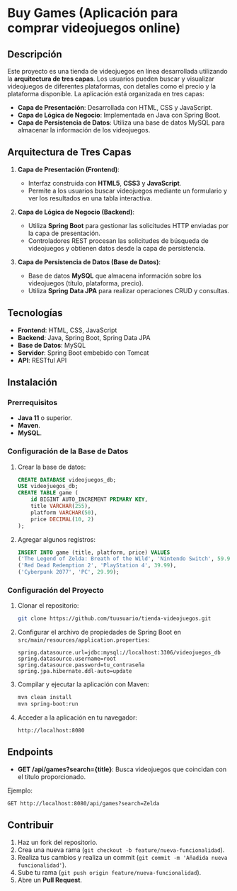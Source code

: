 # Buy Games (Aplicación para comprar videojuegos online)

## Descripción

Este proyecto es una tienda de videojuegos en línea desarrollada utilizando la **arquitectura de tres capas**. Los usuarios pueden buscar y visualizar videojuegos de diferentes plataformas, con detalles como el precio y la plataforma disponible. La aplicación está organizada en tres capas:
- **Capa de Presentación**: Desarrollada con HTML, CSS y JavaScript.
- **Capa de Lógica de Negocio**: Implementada en Java con Spring Boot.
- **Capa de Persistencia de Datos**: Utiliza una base de datos MySQL para almacenar la información de los videojuegos.

## Arquitectura de Tres Capas

1. **Capa de Presentación (Frontend)**:
   - Interfaz construida con **HTML5**, **CSS3** y **JavaScript**.
   - Permite a los usuarios buscar videojuegos mediante un formulario y ver los resultados en una tabla interactiva.
   
2. **Capa de Lógica de Negocio (Backend)**:
   - Utiliza **Spring Boot** para gestionar las solicitudes HTTP enviadas por la capa de presentación.
   - Controladores REST procesan las solicitudes de búsqueda de videojuegos y obtienen datos desde la capa de persistencia.

3. **Capa de Persistencia de Datos (Base de Datos)**:
   - Base de datos **MySQL** que almacena información sobre los videojuegos (título, plataforma, precio).
   - Utiliza **Spring Data JPA** para realizar operaciones CRUD y consultas.

## Tecnologías

- **Frontend**: HTML, CSS, JavaScript
- **Backend**: Java, Spring Boot, Spring Data JPA
- **Base de Datos**: MySQL
- **Servidor**: Spring Boot embebido con Tomcat
- **API**: RESTful API

## Instalación

### Prerrequisitos

- **Java 11** o superior.
- **Maven**.
- **MySQL**.

### Configuración de la Base de Datos

1. Crear la base de datos:
   ```sql
   CREATE DATABASE videojuegos_db;
   USE videojuegos_db;
   CREATE TABLE game (
       id BIGINT AUTO_INCREMENT PRIMARY KEY,
       title VARCHAR(255),
       platform VARCHAR(50),
       price DECIMAL(10, 2)
   );
   ```

2. Agregar algunos registros:
   ```sql
   INSERT INTO game (title, platform, price) VALUES 
   ('The Legend of Zelda: Breath of the Wild', 'Nintendo Switch', 59.99),
   ('Red Dead Redemption 2', 'PlayStation 4', 39.99),
   ('Cyberpunk 2077', 'PC', 29.99);
   ```

### Configuración del Proyecto

1. Clonar el repositorio:
   ```bash
   git clone https://github.com/tuusuario/tienda-videojuegos.git
   ```

2. Configurar el archivo de propiedades de Spring Boot en `src/main/resources/application.properties`:
   ```properties
   spring.datasource.url=jdbc:mysql://localhost:3306/videojuegos_db
   spring.datasource.username=root
   spring.datasource.password=tu_contraseña
   spring.jpa.hibernate.ddl-auto=update
   ```

3. Compilar y ejecutar la aplicación con Maven:
   ```bash
   mvn clean install
   mvn spring-boot:run
   ```

4. Acceder a la aplicación en tu navegador:
   ```
   http://localhost:8080
   ```

## Endpoints

- **GET /api/games?search={title}**: Busca videojuegos que coincidan con el título proporcionado.

Ejemplo:
```
GET http://localhost:8080/api/games?search=Zelda
```

## Contribuir

1. Haz un fork del repositorio.
2. Crea una nueva rama (`git checkout -b feature/nueva-funcionalidad`).
3. Realiza tus cambios y realiza un commit (`git commit -m 'Añadida nueva funcionalidad'`).
4. Sube tu rama (`git push origin feature/nueva-funcionalidad`).
5. Abre un **Pull Request**.


